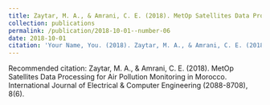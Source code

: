 ```yaml
---
title: Zaytar, M. A., & Amrani, C. E. (2018). MetOp Satellites Data Processing for Air Pollution Monitoring in Morocco. International Journal of Electrical & Computer Engineering (2088-8708), 8(6).
collection: publications
permalink: /publication/2018-10-01--number-06
date: 2018-10-01
citation: 'Your Name, You. (2018). Zaytar, M. A., & Amrani, C. E. (2018). MetOp Satellites Data Processing for Air Pollution Monitoring in Morocco. International Journal of Electrical & Computer Engineering (2088-8708), 8(6). <i>Journal X</i>. 1(1).'
---
```


Recommended citation: Zaytar, M. A., & Amrani, C. E. (2018). MetOp Satellites Data Processing for Air Pollution Monitoring in Morocco. International Journal of Electrical & Computer Engineering (2088-8708), 8(6).
